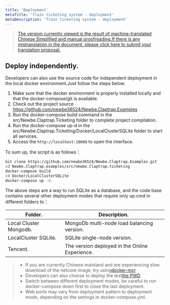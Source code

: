 ```yaml
---
title: 'Deployment'
metaTitle: 'Train ticketing system - deployment'
metaDescription: 'Train ticketing system - deployment'
---
```


> [The version currently viewed is the result of machine-translated Chinese Simplified and manual proofreading.If there is any mistranslation in the document, please click here to submit your translation proposal.](https://crwd.in/newbeclaptrap)


<!--
## 在线体验

该样例已经被部署在 <http://ticketing.newbe.pro> 网站上。

### 限时开放（还在备案）

由于运营成本的原因，该系统仅在以下特定的时段开放：

| 日期   | 时段        |
| ------ | ----------- |
| 工作日 | 12:00-14:00 |
| 工作日 | 20:00-22:00 |
| 周末   | 19:00-23:00 |

每次重新开放时，系统将会被重置，上一次开放的所有数据将被清空。

#### swagger 文档

为了更有效的抢票，开发者可以根据 swagger 文档给出的 API 开发自动抢票工具。文档地址<http://ticketing.newbe.pro/swagger> -->

## Deploy independently.

Developers can also use the source code for independent deployment in the local docker environment.Just follow the steps below.

1. Make sure that the docker environment is properly installed locally and that the docker-compose/git is available.
2. Check out the project source <https://github.com/newbe36524/Newbe.Claptrap.Examples>
3. Run the docker-compose build command in the src/Newbe.Claptrap.Ticketing folder to complete project compilation.
4. Run the docker-compose up-d in the src/Newbe.Claptrap.Ticketing/Docker/LocalClusterSQLite folder to start all services.
5. Access the `http://localhost:10080` to open the interface.

To sum up, the script is as follows：

```bash
Git clone https://github.com/newbe36524/Newbe.Claptrap.Examples.git
cd Newbe.Claptrap.examples/src/newbe.Claptrap.ticketing
docker-compose build
cd Docker/LocalClusterSQLite
docker-compose up -d.
```

The above steps are a way to run SQLite as a database, and the code base contains several other deployment modes that require only up.cmd in different folders to：

| Folder.                | Description.                                   |
| ---------------------- | ---------------------------------------------- |
| Local Cluster Mongodb. | MongoDb multi-node load balancing version.     |
| LocalCluster SQLite.   | SQLite single-node version.                    |
| Tencent.               | The version deployed in the Online Experience. |

> - If you are currently Chinese mainland and are experiencing slow download of the netcore image, try using[docker-mcr](https://github.com/newbe36524/Newbe.McrMirror)
> - Developers can also choose to deploy the test[the PWD](https://labs.play-with-docker.com/).
> - Switch between different deployment modes, be careful to run docker-compose down first to close the last deployment.
> - Web ports may vary from deployment pattern to deployment mode, depending on the settings in docker-compose.yml.
